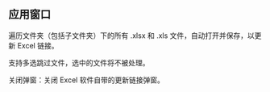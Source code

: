 ## 应用窗口

遍历文件夹（包括子文件夹）下的所有 .xlsx 和 .xls 文件，自动打开并保存，以更新 Excel 链接。

支持多选跳过文件，选中的文件将不被处理。

关闭弹窗：关闭 Excel 软件自带的更新链接弹窗。
